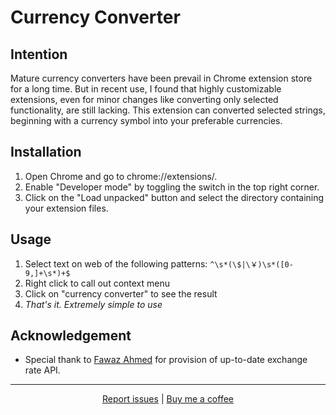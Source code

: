 # Currency Converter
## Intention
Mature currency converters have been prevail in Chrome extension store for a long time. But in recent use, I found that highly customizable extensions, even for minor changes like converting only selected functionality, are still lacking. This extension can converted selected strings, beginning with a currency symbol into your preferable currencies.

## Installation
1. Open Chrome and go to chrome://extensions/.
2. Enable "Developer mode" by toggling the switch in the top right corner.
3. Click on the "Load unpacked" button and select the directory containing your extension files.

## Usage
1. Select text on web of the following patterns: `^\s*(\$|\￥)\s*([0-9,]+\s*)+$`
2. Right click to call out context menu
3. Click on "currency converter" to see the result
4. *That's it. Extremely simple to use*

## Acknowledgement
- Special thank to [Fawaz Ahmed](https://github.com/fawazahmed0) for provision of up-to-date exchange rate API. 

---
<center>

[Report issues](mailto:lz568@cornell.edu) | [Buy me a coffee](https://xoy.one/give.html)
</center>